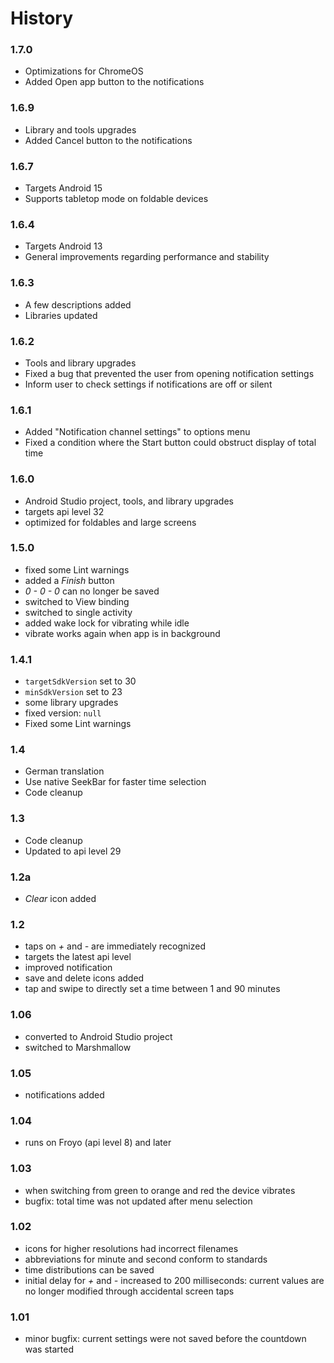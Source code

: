 # History

### 1.7.0
- Optimizations for ChromeOS
- Added Open app button to the notifications

### 1.6.9
- Library and tools upgrades
- Added Cancel button to the notifications

### 1.6.7
- Targets Android 15
- Supports tabletop mode on foldable devices

### 1.6.4
- Targets Android 13
- General improvements regarding performance and stability

### 1.6.3
- A few descriptions added
- Libraries updated

### 1.6.2
- Tools and library upgrades
- Fixed a bug that prevented the user from opening notification settings
- Inform user to check settings if notifications are off or silent

### 1.6.1
- Added "Notification channel settings" to options menu
- Fixed a condition where the Start button could obstruct display of total time

### 1.6.0
- Android Studio project, tools, and library upgrades
- targets api level 32
- optimized for foldables and large screens

### 1.5.0
- fixed some Lint warnings
- added a *Finish* button
- *0 - 0 - 0* can no longer be saved
- switched to View binding
- switched to single activity
- added wake lock for vibrating while idle
- vibrate works again when app is in background

### 1.4.1
- `targetSdkVersion` set to 30
- `minSdkVersion` set to 23
- some library upgrades
- fixed version: `null`
- Fixed some Lint warnings

### 1.4
- German translation
- Use native SeekBar for faster time selection
- Code cleanup

### 1.3
- Code cleanup
- Updated to api level 29

### 1.2a
- *Clear* icon added

### 1.2
- taps on *+* and *-* are immediately recognized
- targets the latest api level
- improved notification
- save and delete icons added
- tap and swipe to directly set a time between 1 and 90 minutes

### 1.06
- converted to Android Studio project
- switched to Marshmallow

### 1.05
- notifications added

### 1.04
- runs on Froyo (api level 8) and later

### 1.03
- when switching from green to orange and red the device vibrates
- bugfix: total time was not updated after menu selection

### 1.02
- icons for higher resolutions had incorrect filenames
- abbreviations for minute and second conform to standards
- time distributions can be saved
- initial delay for *+* and *-* increased to 200 milliseconds: current values are no longer modified through accidental screen taps

### 1.01
- minor bugfix: current settings were not saved before the countdown was started